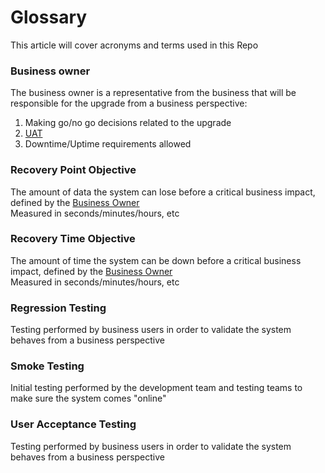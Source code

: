 # Glossary

This article will cover acronyms and terms used in this Repo

### Business owner

The business owner is a representative from the business that will be responsible for the upgrade from a business perspective:    
1. Making go/no go decisions related to the upgrade
2. [UAT](#user-acceptance-testing)
3. Downtime/Uptime requirements allowed

### Recovery Point Objective
The amount of data the system can lose before a critical business impact, defined by the [Business Owner](#business-owner)    
Measured in seconds/minutes/hours, etc 

### Recovery Time Objective
The amount of time the system can be down before a critical business impact, defined by the [Business Owner](#business-owner)    
Measured in seconds/minutes/hours, etc

### Regression Testing
Testing performed by business users in order to validate the system behaves from a business perspective

### Smoke Testing
Initial testing performed by the development team and testing teams to make sure the system comes "online"

### User Acceptance Testing
Testing performed by business users in order to validate the system behaves from a business perspective